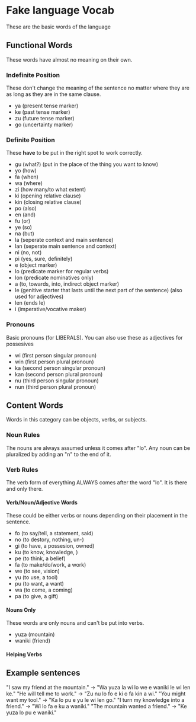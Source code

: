 # Fake language Vocab
These are the basic words of the language

## Functional Words
These words have almost no meaning on their own.

### Indefinite Position
These don't change the meaning of the sentence no matter where they are as long as they are in the same clause.

- ya (present tense marker)
- ke (past tense marker)
- zu (future tense marker)
- go (uncertainty marker)

### Definite Position
These **have** to be put in the right spot to work correctly.

- gu (what?) (put in the place of the thing you want to know)
- yo (how)
- fa (when)
- wa (where)
- zi (how many/to what extent)
- ki (opening relative clause)
- kin (closing relative clause)
- po (also)
- en (and)
- fu (or)
- ye (so)
- na (but)
- la (seperate context and main sentence)
- lan (seperate main sentence and context)
- ni (no, not)
- pi (yes, sure, definitely)
- e (object marker)
- lo (predicate marker for regular verbs)
- lon (predicate nominatives only)
- a (to, towards, into, indirect object marker)
- le (genitive starter that lasts until the next part of the sentence) (also used for adjectives)
- len (ends le)
- i (imperative/vocative maker)

### Pronouns
Basic pronouns (for LIBERALS).
You can also use these as adjectives for possesives

- wi (first person singular pronoun)
- win (first person plural pronoun)
- ka (second person singular pronoun)
- kan (second person plural pronoun)
- nu (third person singular pronoun)
- nun (third person plural pronoun)

## Content Words
Words in this category can be objects, verbs, or subjects.

### Noun Rules
The nouns are always assumed unless it comes after "lo".
Any noun can be pluralized by adding an "n" to the end of it.

### Verb Rules
The verb form of everything ALWAYS comes after the word "lo".
It is there and only there.

#### Verb/Noun/Adjective Words
These could be either verbs or nouns depending on their placement in the sentence.

- fo (to say/tell, a statement, said)
- no (to destory, nothing, un-)
- gi (to have, a possesion, owned)
- ku (to know, knowledge, )
- pe (to think, a belief)
- fa (to make/do/work, a work)
- we (to see, vision)
- yu (to use, a tool)
- pu (to want, a want)
- wa (to come, a coming)
- pa (to give, a gift)

#### Nouns Only
These words are only nouns and can't be put into verbs.

- yuza (mountain)
- waniki (friend)

#### Helping Verbs


## Example sentences
"I saw my friend at the mountain." → "Wa yuza la wi lo we e waniki le wi len ke."
"He will tell me to work." → "Zu nu lo fo e ki o fa kin a wi."
"You might want my tool." → "Ka lo pu e yu le wi len go."
"I turn my knowledge into a friend." → "Wi lo fa e ku a waniki."
"The mountain wanted a friend." → "Ke yuza lo pu e waniki."
